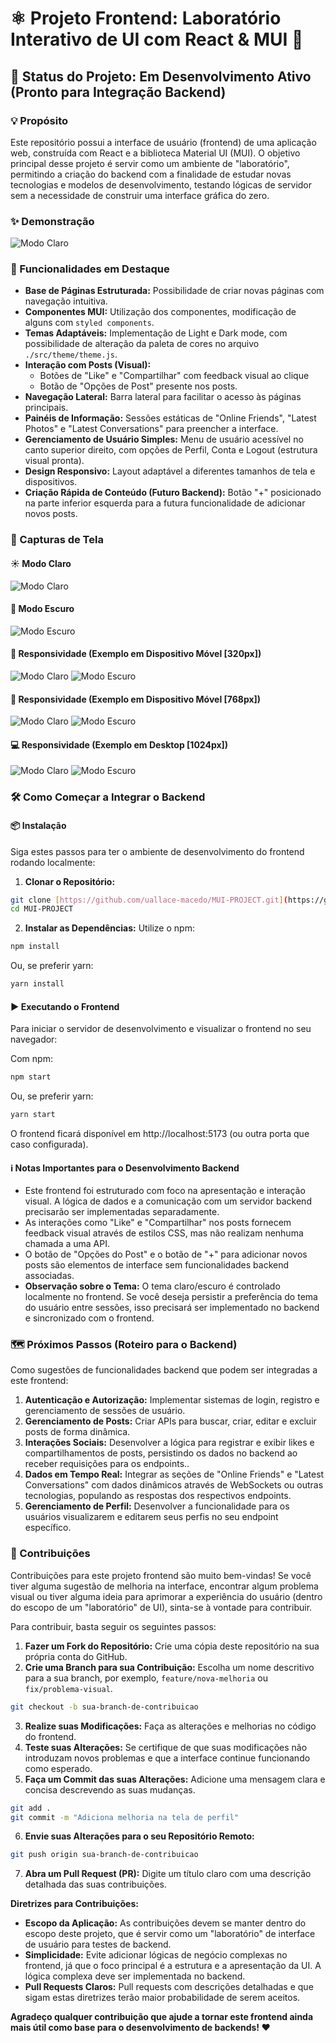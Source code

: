 # ⚛️ Projeto Frontend: Laboratório Interativo de UI com React & MUI 🎨

## 🧪 Status do Projeto: Em Desenvolvimento Ativo (Pronto para Integração Backend)

### 💡 Propósito

Este repositório possui a interface de usuário (frontend) de uma aplicação web, construída com React e a biblioteca Material UI (MUI). O objetivo principal desse projeto é servir como um ambiente de "laboratório", permitindo a criação do backend com a finalidade de estudar novas tecnologias e modelos de desenvolvimento, testando lógicas de servidor sem a necessidade de construir uma interface gráfica do zero.

### ✨ Demonstração

![Modo Claro](./frontend/screenshots-gifs/light-to-darkmode.gif)

### 🚀 Funcionalidades em Destaque

* **Base de Páginas Estruturada:** Possibilidade de criar novas páginas com navegação intuitiva.
* **Componentes MUI:** Utilização dos componentes, modificação de alguns com `styled components`.
* **Temas Adaptáveis:** Implementação de Light e Dark mode, com possibilidade de alteração da paleta de cores no arquivo `./src/theme/theme.js`.
* **Interação com Posts (Visual):**
	* Botões de "Like" e "Compartilhar" com feedback visual ao clique
	* Botão de "Opções de Post" presente nos posts.
* **Navegação Lateral:** Barra lateral para facilitar o acesso às páginas principais.
* **Painéis de Informação:** Sessões estáticas de "Online Friends", "Latest Photos" e "Latest Conversations" para preencher a interface.
* **Gerenciamento de Usuário Simples:** Menu de usuário acessível no canto superior direito, com opções de Perfil, Conta e Logout (estrutura visual pronta).
* **Design Responsivo:** Layout adaptável a diferentes tamanhos de tela e dispositivos.
* **Criação Rápida de Conteúdo (Futuro Backend):** Botão "+" posicionado na parte inferior esquerda para a futura funcionalidade de adicionar novos posts.

### 📸 Capturas de Tela

#### ☀️ Modo Claro
![Modo Claro](./frontend/screenshots-gifs/home-lightmode.png)

#### 🌙 Modo Escuro
![Modo Escuro](./frontend/screenshots-gifs/home-darkmode.png)

#### 📱 Responsividade (Exemplo em Dispositivo Móvel [320px])
![Modo Claro](./frontend/screenshots-gifs/responsible-320px-light.png)
![Modo Escuro](./frontend/screenshots-gifs/responsible-320px-dark.png)

#### 📱 Responsividade (Exemplo em Dispositivo Móvel [768px])
![Modo Claro](./frontend/screenshots-gifs/responsible-768px-light.png)
![Modo Escuro](./frontend/screenshots-gifs/responsible-768px-dark.png)

#### 💻 Responsividade (Exemplo em Desktop [1024px])
![Modo Claro](./frontend/screenshots-gifs/responsible-1024px-light.png)
![Modo Escuro](./frontend/screenshots-gifs/responsible-1024px-dark.png)

### 🛠️ Como Começar a Integrar o Backend

#### 📦 Instalação

Siga estes passos para ter o ambiente de desenvolvimento do frontend rodando localmente:

1. **Clonar o Repositório:**
  ```bash
  git clone [https://github.com/uallace-macedo/MUI-PROJECT.git](https://github.com/uallace-macedo/MUI-PROJECT.git)
  cd MUI-PROJECT
  ```
2. **Instalar as Dependências:**
  Utilize o npm:
  ```bash
  npm install
  ```
  Ou, se preferir yarn:
  ```bash
  yarn install
  ```

#### ▶️ Executando o Frontend

Para iniciar o servidor de desenvolvimento e visualizar o frontend no seu navegador:

Com npm:
```bash
npm start
```
Ou, se preferir yarn:
```bash
yarn start
```

O frontend ficará disponível em http://localhost:5173 (ou outra porta que caso configurada).

#### ℹ️ Notas Importantes para o Desenvolvimento Backend

* Este frontend foi estruturado com foco na apresentação e interação visual. A lógica de dados e a comunicação com um servidor backend precisarão ser implementadas separadamente.
* As interações como "Like" e "Compartilhar" nos posts fornecem feedback visual através de estilos CSS, mas não realizam nenhuma chamada a uma API.
* O botão de "Opções do Post" e o botão de "+" para adicionar novos posts são elementos de interface sem funcionalidades backend associadas.
* **Observação sobre o Tema:** O tema claro/escuro é controlado localmente no frontend. Se você deseja persistir a preferência do tema do usuário entre sessões, isso precisará ser implementado no backend e sincronizado com o frontend.

### 🗺️ Próximos Passos (Roteiro para o Backend)

Como sugestões de funcionalidades backend que podem ser integradas a este frontend:

1.  **Autenticação e Autorização:** Implementar sistemas de login, registro e gerenciamento de sessões de usuário.
2.  **Gerenciamento de Posts:** Criar APIs para buscar, criar, editar e excluir posts de forma dinâmica.
3.  **Interações Sociais:** Desenvolver a lógica para registrar e exibir likes e compartilhamentos de posts, persistindo os dados no backend ao receber requisições para os endpoints..
4.  **Dados em Tempo Real:** Integrar as seções de "Online Friends" e "Latest Conversations" com dados dinâmicos através de WebSockets ou outras tecnologias, populando as respostas dos respectivos endpoints.
5.  **Gerenciamento de Perfil:** Desenvolver a funcionalidade para os usuários visualizarem e editarem seus perfis no seu endpoint específico.

### 🤝 Contribuições

Contribuições para este projeto frontend são muito bem-vindas! Se você tiver alguma sugestão de melhoria na interface, encontrar algum problema visual ou tiver alguma ideia para aprimorar a experiência do usuário (dentro do escopo de um "laboratório" de UI), sinta-se à vontade para contribuir.

Para contribuir, basta seguir os seguintes passos:

1.  **Fazer um Fork do Repositório:** Crie uma cópia deste repositório na sua própria conta do GitHub.
2.  **Crie uma Branch para sua Contribuição:** Escolha um nome descritivo para a sua branch, por exemplo, `feature/nova-melhoria` ou `fix/problema-visual`.
  ```bash
  git checkout -b sua-branch-de-contribuicao
  ```
3.  **Realize suas Modificações:** Faça as alterações e melhorias no código do frontend.
4.  **Teste suas Alterações:** Se certifique de que suas modificações não introduzam novos problemas e que a interface continue funcionando como esperado.
5.  **Faça um Commit das suas Alterações:** Adicione uma mensagem clara e concisa descrevendo as suas mudanças.
  ```bash
  git add .
  git commit -m "Adiciona melhoria na tela de perfil"
  ```
6.  **Envie suas Alterações para o seu Repositório Remoto:**
  ```bash
  git push origin sua-branch-de-contribuicao
  ```
7.  **Abra um Pull Request (PR):** Digite um título claro com uma descrição detalhada das suas contribuições.

**Diretrizes para Contribuições:**

* **Escopo da Aplicação:** As contribuições devem se manter dentro do escopo deste projeto, que é servir como um "laboratório" de interface de usuário para testes de backend.
* **Simplicidade:** Evite adicionar lógicas de negócio complexas no frontend, já que o foco principal é a estrutura e a apresentação da UI. A lógica complexa deve ser implementada no backend.
* **Pull Requests Claros:** Pull requests com descrições detalhadas e que sigam estas diretrizes terão maior probabilidade de serem aceitos.

**Agradeço qualquer contribuição que ajude a tornar este frontend ainda mais útil como base para o desenvolvimento de backends! ❤️**
